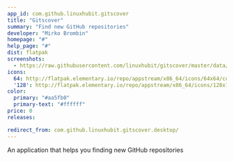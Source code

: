 ```yaml
---
app_id: com.github.linuxhubit.gitscover
title: "Gitscover"
summary: "Find new GitHub repositories"
developer: "Mirko Brombin"
homepage: "#"
help_page: "#"
dist: flatpak
screenshots:
  - https://raw.githubusercontent.com/linuxhubit/gitscover/master/data/screenshot-1.png
icons:
  64: http://flatpak.elementary.io/repo/appstream/x86_64/icons/64x64/com.github.linuxhubit.gitscover.png
  '128': http://flatpak.elementary.io/repo/appstream/x86_64/icons/128x128/com.github.linuxhubit.gitscover.png
color:
  primary: "#aa5fb0"
  primary-text: "#ffffff"
price: 0
releases:

redirect_from: com.github.linuxhubit.gitscover.desktop/
---
```


<p>An application that helps you finding new GitHub repositories</p>